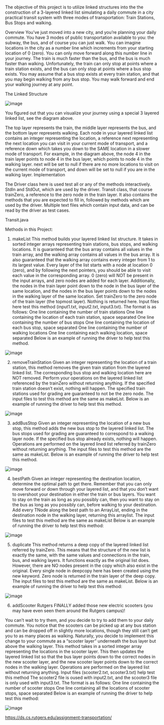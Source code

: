 The objective of this project is to utilize linked structures into the the construction of a 3-layered linked list simulating a daily commute in a city practical transit system with three modes of transportation: Train Stations, Bus Stops and walking.


Overview
You’ve just moved into a new city, and you’re planning your daily commute. You have 3 modes of public transportation available to you: the subway, the bus, and of course you can just walk. You can imagine locations in the city as a number line which increments from your starting location of 0 (zero). You can only move forward along this number line in your journey. The train is much faster than the bus, and the bus is much faster than walking. Unfortunately, the train can only stop at points where a train station exists, and the bus can only stop at points where a bus stop exists. You may assume that a bus stop exists at every train station, and that you may begin walking from any bus stop. You may walk forward and end your walking journey at any point.

The Linked Structure

![image](https://github.com/SROTRIYOSENGUPTA/Transit/assets/69280834/cfb9883b-a5b5-419b-9cf4-5eb1de04050d)

You figured out that you can visualize your journey using a special 3 layered linked list, see the diagram above.

The top layer represents the train, the middle layer represents the bus, and the bottom layer represents walking.
Each node in your layered linked list contains an integer representing the location, a reference next representing the next location you can visit in your current mode of transport, and a reference down which takes you down to the SAME location in a slower mode of transport.
For example, in the diagram above, the node 4 in the train layer points to node 4 in the bus layer, which points to node 4 in the walking layer.
next will be set to null if there are no more locations to visit on the current mode of transport, and down will be set to null if you are in the walking layer.
Implementation

The Driver class here is used test all or any of the methods interactively. 
StdIn and StdOut, which are used by the driver. 
Transit class, that course trainZero, a reference to the zero node in the train layer. It also contains the methods that you are expected to fill in, followed by methods which are used by the driver. 
Multiple text files which contain input data, and can be read by the driver as test cases. 

Transit.java

Methods in this Project:

1. makeList 
This method builds your layered linked list structure. It takes in sorted integer arrays representing train stations, bus stops, and walking locations.
It is guaranteed that the bus array contains all values in the train array, and the walking array contains all values in the bus array. It is also guaranteed that the walking array contains every integer from 1 to its largest value.
Every layer of the list starts with a node at location 0 (zero), and by following the next pointers, you should be able to visit each value in the corresponding array. 0 (zero) will NOT be present in the input arrays, and zero nodes are added for each layer. Additionally, the nodes in the train layer point down to the node in the bus layer of the same location, and the nodes in the bus layer points down to the nodes in the walking layer of the same location.
Set trainZero to the zero node of the train layer (the topmost layer). Nothing is returned here.
Input files here test this method (input1.txt, input2.txt, input3.txt). The format is as follows:
One line containing the number of train stations
One line containing the location of each train station, space separated
One line containing the number of bus stops
One line containing the location of each bus stop, space separated
One line containing the number of walking locations
One line containing each walking location, space separated
Below is an example of running the driver to help test this method.

![image](https://github.com/SROTRIYOSENGUPTA/Transit/assets/69280834/530d511a-0ed7-4ed7-b87a-3182019b4554)

2. removeTrainStation
Given an integer representing the location of a train station, this method removes the given train station from the layered linked list.
The corresponding bus stop and walking location here are NOT removed.
Perform your operations on the layered linked list referenced by the trainZero without returning anything.
If the specified train station doesn’t exist, nothing will happen. The specified train stations used for grading are guaranteed to not be the zero node.
The input files to test this method are the same as makeList.
Below is an example of running the driver to help test this method.

![image](https://github.com/SROTRIYOSENGUPTA/Transit/assets/69280834/7ff66e9a-3e99-492a-95a9-ff1ba7b6964e)

3. addBusStop
Given an integer representing the location of a new bus stop, this method adds the new bus stop to the layered linked list.
The bus stops used for grading are guaranteed to correspond to a walking layer node.
If the specified bus stop already exists, nothing will happen.
Operations are performed on the layered lined list referred by trainZero without returning anything.
The input files to test this method are the same as makeList.
Below is an example of running the driver to help test this method.

![image](https://github.com/SROTRIYOSENGUPTA/Transit/assets/69280834/460ad706-ff38-4636-b8c5-c5847ba29c7e)

4. bestPath
Given an integer representing the destination location, determine the optimal path to get there.
Remember that you can only move forward or down through your layered list, and that you don’t want to overshoot your destination in either the train or bus layers.
You want to stay on the train as long as you possibly can, then you want to stay on the bus as long as you possibly can, before walking to your destination.
Add every TNode along the best path to an ArrayList, ending in the destination node in the walking layer, returning this arraylist.
The input files to test this method are the same as makeList
Below is an example of running the driver to help test this method:

![image](https://github.com/SROTRIYOSENGUPTA/Transit/assets/69280834/ec92810c-ac60-4ccb-be7e-671e6f8df4c3)

5. duplicate
This method returns a deep copy of the layered linked list referred by trainZero.
This means that the structure of the new list is exactly the same, with the same values and connections in the train, bus, and walking layers.
It functions exactly as the original list does. However, there are NO nodes present in the copy which also exist in the original. Every single node in deepcopy here has been created using the new keyword. Zero node is returned in the train layer of the deep copy.
The input files to test this method are the same as makeList.
Below is an example of running the driver to help test this method:

![image](https://github.com/SROTRIYOSENGUPTA/Transit/assets/69280834/4b34e353-fc2a-44de-af61-16585ad845f9)

6. addScooter
Rutgers FINALLY added those new electric scooters (you may have even seen them around the Rutgers campus)!

You can’t wait to try them, and you decide to try to add them to your daily commute.
You notice that the scooters can be picked up at any bus station and can be dropped off in slightly more locations, though they still can’t get you to as many places as walking.
Naturally, you decide to implement this change to your commute as a “scooter layer” underneath the bus layer but above the walking layer. 
This method takes in a sorted integer array representing the locations in the scooter layer. This then updates the layered linked list so that the bus layer points down to the correct nodes in the new scooter layer, and the new scooter layer points down to the correct nodes in the walking layer.
Operations are performed on the layered list without returning anything.
Input files (scooter2.txt, scooter3.txt) help test this method  The scooter2 file is oused with input2.txt, and the scooter3 file is only used with input3.txt. The format is as follows:
One line containing the number of scooter stops
One line containing all the locations of scooter stops, space separated
Below is an example of running the driver to help test this method:

![image](https://github.com/SROTRIYOSENGUPTA/Transit/assets/69280834/de522f75-ffc5-43f0-b6fe-a532e3cb58ec)

https://ds.cs.rutgers.edu/assignment-transportation/


























